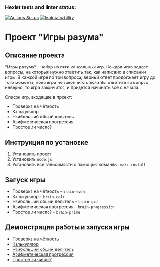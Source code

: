 ### Hexlet tests and linter status:

[![Actions Status](https://github.com/nofcngway/frontend-project-44/actions/workflows/hexlet-check.yml/badge.svg)](https://github.com/nofcngway/frontend-project-44/actions) [![Maintainability](https://api.codeclimate.com/v1/badges/9c832f97d9e7b98c8176/maintainability)](https://codeclimate.com/github/nofcngway/frontend-project-44/maintainability)

# Проект "Игры разума"

## Описание проекта
"Игры разума" - набор из пяти консольных игр. Каждая игра задает вопросы, на которые нужно ответить так, как написано в описании игры. В каждой игре по три вопроса, верный ответ продолжает игру до того момента, пока игра не закончится. Если Вы ответите на вопрос неверно, то игра закончится, и придется начинать всё с начала.

Список игр, входящие в проект:
- Проверка на чётность
- Калькулятор
- Наибольший общий делитель
- Арифметическая прогрессия
- Простое ли число?

## Инструкция по установке
1. Установить проект
2. Установить `node.js`
3. Установить все зависимости с помощью команды: `make install`

## Запуск игры
- Проверка на чётность - `brain-even`
- Калькулятор - `brain-calc`
- Наибольший общий делитель - `brain-gcd`
- Арифметическая прогрессия - `brain-progression`
- Простое ли число? - `brain-prime`


## Демонстрация работы и запуска игры
- [Проверка на чётность](https://asciinema.org/a/ewLN6GWAP0ZMWjokZ9GOg6lzr)
- [Калькулятор](https://asciinema.org/a/hPQV0erBYGHfJgGjHp9TVag6k)
- [Наибольший общий делитель](https://asciinema.org/a/9hwVEg5rY8YklrHgor09L9JTa)
- [Арифметическая прогрессия](https://asciinema.org/a/NkVkavcBpw4jSXkM5H61nXIAm)
- [Простое ли число?](https://asciinema.org/a/nILBHOFRi7BLz7hu9ejKQXnLH)